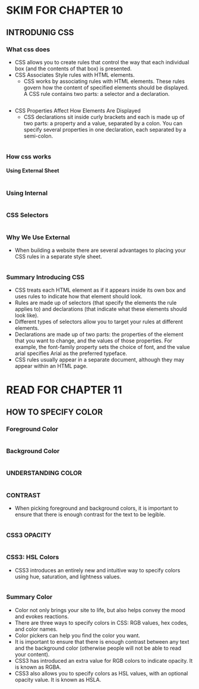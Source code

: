# SKIM FOR CHAPTER 10
## INTRODUNIG CSS
### What css does

* CSS allows you to create rules that control the  way that each individual box (and the contents of that box) is presented.
* CSS Associates Style rules with HTML elements.
  * CSS works by associating rules with HTML elements. These rules govern 
how the content of specified elements should be displayed. A CSS rule contains two parts: a selector and a declaration.

<img src = "n1.jpg" alt = "">

* CSS Properties Affect How Elements Are Displayed
  * CSS declarations sit inside curly brackets and each is made up of two 
parts: a property and a value, separated by a colon. You can specify 
several properties in one declaration, each separated by a semi-colon.

<img src = "n2.jpg" alt = "">

### How css works
#### Using External Sheet

<img src = "n3.jpg" alt = "">


### Using Internal

<img src = "n4.jpg" alt = "">

### CSS Selectors

<img src = "n5.jpg" alt = "">

### Why We Use External
* When building a website there are several advantages to placing your CSS rules in a separate style sheet.

<img src = "n6.jpg" alt = "">

### Summary Introducing CSS

* CSS treats each HTML element as if it appears inside its own box and uses rules to indicate how that element should look.
* Rules are made up of selectors (that specify the elements the rule applies to) and declarations (that indicate what these elements should look like).
* Different types of selectors allow you to target your rules at different elements.
* Declarations are made up of two parts: the properties of the element that you want to change, and the values of those properties. For example, the font-family property sets the choice of font, and the value arial specifies Arial as the preferred typeface.
* CSS rules usually appear in a separate document, although they may appear within an HTML page.

# READ FOR CHAPTER 11
## HOW TO SPECIFY COLOR
### Foreground Color
<img src = "n7.jpg" alt = "">

### Background Color
<img src = "n8.jpg" alt = "">

### UNDERSTANDING COLOR
<img src = "n9.jpg" alt = "">

### CONTRAST
* When picking foreground and background colors, it is important to ensure that there is enough contrast for the text to be legible.

<img src = "nq0.jpg" alt = "">

### CSS3 OPACITY
<img src = "n11.jpg" alt = "">

### CSS3: HSL Colors
* CSS3 introduces an entirely new and intuitive way to specify colors using hue, saturation, and lightness values.

<img src = "n12.jpg" alt = "">

### Summary Color

* Color not only brings your site to life, but also helps convey the mood and evokes reactions.
* There are three ways to specify colors in CSS: RGB values, hex codes, and color names.
* Color pickers can help you find the color you want.
* It is important to ensure that there is enough contrast between any text and the background color (otherwise people will not be able to read your content).
* CSS3 has introduced an extra value for RGB colors to indicate opacity. It is known as RGBA.
* CSS3 also allows you to specify colors as HSL values, with an optional opacity value. It is known as HSLA.



